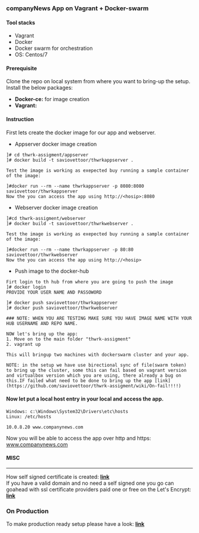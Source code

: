 ### companyNews App on Vagrant + Docker-swarm

#### Tool stacks
* Vagrant
* Docker
* Docker swarm for orchestration
* OS: Centos/7

#### Prerequisite
Clone the repo on local system from where you want to bring-up the setup. Install the below packages:
* <b>Docker-ce:</b> for image creation 
* <b>Vagrant:</b>

#### Instruction
First lets create the docker image for our app and webserver.<br>

* Appserver docker image creation
```
]# cd thwrk-assigment/appserver
]# docker build -t saviovettoor/thwrkappserver .

Test the image is working as exepected buy running a sample container of the image:

]#docker run --rm --name thwrkappserver -p 8080:8080 saviovettoor/thwrkappserver
Now the you can access the app using http://<hosip>:8080
```

* Webserver docker image creation
```
]#cd thwrk-assigment/webserver
]# docker build -t saviovettoor/thwrkwebserver .

Test the image is working as exepected buy running a sample container of the image:

]#docker run --rm --name thwrkappserver -p 80:80 saviovettoor/thwrkwebserver
Now the you can access the app using http://<hosip>
```

* Push image to the docker-hub
```
Firt login to th hub from where you are going to push the image
]# docker login
PROVIDE YOUR USER NAME AND PASSOWORD

]# docker push saviovettoor/thwrkappserver
]# docker push saviovettoor/thwrkwebserver

### NOTE: WHEN YOU ARE TESTING MAKE SURE YOU HAVE IMAGE NAME WITH YOUR HUB USERNAME AND REPO NAME.
```

```
NOW let's bring up the app:
1. Move on to the main folder "thwrk-assigment"
2. vagrant up

This will bringup two machines with dockerswarm cluster and your app.

NOTE: in the setup we have use birectional sync of file(swarm token) to bring up the cluster, some this can fail based on vagrant version and virtualbox version which you are using, there already a bug on this.IF failed what need to be done to bring up the app [link](https://github.com/saviovettoor/thwrk-assigment/wiki/On-fail!!!!)
```
#### Now let put a local host entry in your local and access the app.<br>
```
Windows: c:\Windows\System32\Drivers\etc\hosts
Linux: /etc/hosts

10.0.8.20 www.companynews.com
```
Now you will be able to access the app over http and https: www.companynews.com

#### MISC
---------
How self signed certificate is created: <b>[link](https://github.com/saviovettoor/DevOps-wiki/wiki/self-signed-certificates)</b> <br>
If you have a valid domain and no need a self signed one you go can goahead with ssl certificate providers paid one or free on the Let's  Encrypt: <b>[link](https://github.com/saviovettoor/DevOps-wiki/wiki/Let%E2%80%99s-Encrypt-SSL-Certificates-using-Standalone-Manual-Mode)</b>

### On Production
To make production ready setup please have a look: <b>[link](https://github.com/saviovettoor/thwrk-assigment/wiki/On-production)</b>
